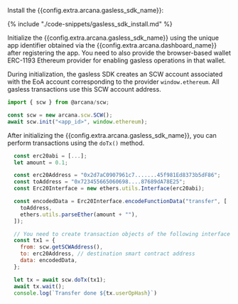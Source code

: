 Install the {{config.extra.arcana.gasless_sdk_name}}:

{% include "./code-snippets/gasless_sdk_install.md" %}

Initialize the {{config.extra.arcana.gasless_sdk_name}} using the unique app identifier obtained via the {{config.extra.arcana.dashboard_name}} after registering the app. You need to also provide the browser-based wallet ERC-1193 Ethereum provider for enabling gasless operations in that wallet.

During initialization, the gasless SDK creates an SCW account associated with the EoA account corresponding to the provider `window.ethereum`. All gasless transactions use this SCW account address.

```js
import { scw } from @arcana/scw;

const scw = new arcana.scw.SCW();
await scw.init("<app_id>", window.ethereum);
```

After initializing the {{config.extra.arcana.gasless_sdk_name}}, you can perform transactions using the `doTx()` method.

```js
  const erc20abi = [...];
  let amount = 0.1;

  const erc20Address = "0x2d7aC0907961c7.......45f981Ed8373b5dF86";
  const toAddress = "0x723455665060698....87689dA78E25";
  const Erc20Interface = new ethers.utils.Interface(erc20abi);

  const encodedData = Erc20Interface.encodeFunctionData("transfer", [
    toAddress,
    ethers.utils.parseEther(amount + ""),
  ]);

  // You need to create transaction objects of the following interface
  const tx1 = {
    from: scw.getSCWAddress(),
    to: erc20Address, // destination smart contract address
    data: encodedData,
  };

  let tx = await scw.doTx(tx1);
  await tx.wait();
  console.log(`Transfer done ${tx.userOpHash}`)
```
